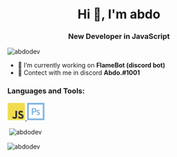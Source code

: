 <h1 align="center">Hi 👋, I'm abdo</h1>
<h3 align="center">New Developer in JavaScript</h3>

<p align="left"> <img src="https://komarev.com/ghpvc/?username=abdodev&label=Profile%20views&color=0e75b6&style=flat" alt="abdodev" /> </p>

- 🔭 I’m currently working on **FlameBot (discord bot)**
- 📩 Contect with me in discord **Abdo.#1001**

<h3 align="left">Languages and Tools:</h3>
<p align="left"> <a href="https://developer.mozilla.org/en-US/docs/Web/JavaScript" target="_blank" rel="noreferrer"> <img src="https://raw.githubusercontent.com/devicons/devicon/master/icons/javascript/javascript-original.svg" alt="javascript" width="40" height="40"/> </a> <a href="https://www.photoshop.com/en" target="_blank" rel="noreferrer"> <img src="https://raw.githubusercontent.com/devicons/devicon/master/icons/photoshop/photoshop-line.svg" alt="photoshop" width="40" height="40"/> </a> </p>

<p>&nbsp;<img align="center" src="https://github-readme-stats.vercel.app/api?username=abdodev&show_icons=true&locale=en" alt="abdodev" /></p>

<p><img align="center" src="https://github-readme-streak-stats.herokuapp.com/?user=abdodev&" alt="abdodev" /></p>
